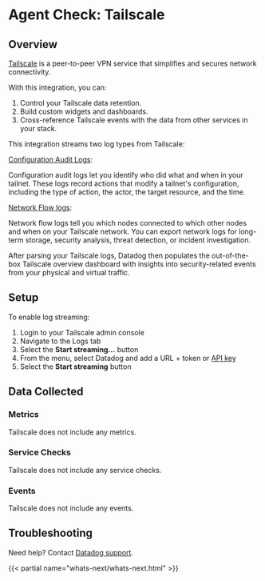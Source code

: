 # Agent Check: Tailscale

## Overview

[Tailscale][1] is a peer-to-peer VPN service that simplifies and secures network connectivity.

With this integration, you can:

1. Control your Tailscale data retention.
2. Build custom widgets and dashboards.
3. Cross-reference Tailscale events with the data from other services in your stack.

This integration streams two log types from Tailscale:

[Configuration Audit Logs][4]:

Configuration audit logs let you identify who did what and when in your tailnet. These logs record actions that modify a tailnet's configuration, including the type of action, the actor, the target resource, and the time.

[Network Flow logs][5]:

Network flow logs tell you which nodes connected to which other nodes and when on your Tailscale network. You can export network logs for long-term storage, security analysis, threat detection, or incident investigation.

After parsing your Tailscale logs, Datadog then populates the out-of-the-box Tailscale overview dashboard with insights into security-related events from your physical and virtual traffic.

## Setup

To enable log streaming:

1. Login to your Tailscale admin console
2. Navigate to the Logs tab
3. Select the **Start streaming...** button
4. From the menu, select Datadog and add a URL + token or [API key][6]
5. Select the **Start streaming** button

## Data Collected

### Metrics

Tailscale does not include any metrics.

### Service Checks

Tailscale does not include any service checks.

### Events

Tailscale does not include any events.

## Troubleshooting

Need help? Contact [Datadog support][3].

{{< partial name="whats-next/whats-next.html" >}}

[1]: https://tailscale.com/
[2]: https://app.datadoghq.com/account/settings/agent/latest
[3]: https://docs.datadoghq.com/help/
[4]: https://tailscale.com/kb/1203/audit-logging/
[5]: https://tailscale.com/kb/1219/network-flow-logs/
[6]: https://docs.datadoghq.com/account_management/api-app-keys/
[7]: https://www.datadoghq.com/blog/monitor-tailscale-with-datadog/
